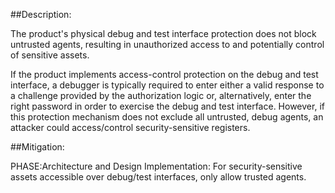 ##Description:

The product's physical debug and test interface protection does not block untrusted agents, resulting in unauthorized access to and potentially control of sensitive assets.

If the product implements access-control protection on the debug and test interface, a debugger is typically required to enter either a valid response to a challenge provided by the authorization logic or, alternatively, enter the right password in order to exercise the debug and test interface. However, if this protection mechanism does not exclude all untrusted, debug agents, an attacker could access/control security-sensitive registers.

##Mitigation:


PHASE:Architecture and Design Implementation:
For security-sensitive assets accessible over debug/test interfaces, only allow trusted agents.

